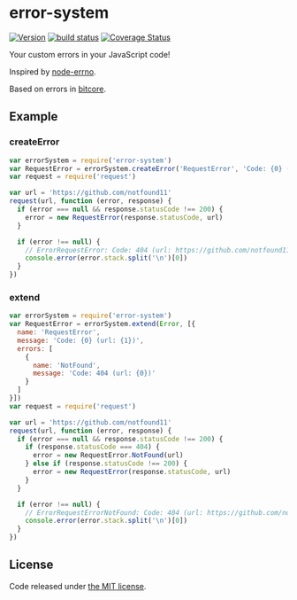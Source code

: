# error-system

[![Version](http://img.shields.io/npm/v/error-system.svg?style=flat-square)](https://www.npmjs.org/package/error-system)
[![build status](https://img.shields.io/travis/fanatid/error-system.svg?branch=master&style=flat-square)](http://travis-ci.org/fanatid/error-system)
[![Coverage Status](https://img.shields.io/coveralls/fanatid/error-system.svg?style=flat-square)](https://coveralls.io/r/fanatid/error-system)

Your custom errors in your JavaScript code!

Inspired by [node-errno](http://github.com/rvagg/node-errno).

Based on errors in [bitcore](https://github.com/bitpay/bitcore).

## Example

### createError
```js
var errorSystem = require('error-system')
var RequestError = errorSystem.createError('RequestError', 'Code: {0} (url: {1})')
var request = require('request')

var url = 'https://github.com/notfound11'
request(url, function (error, response) {
  if (error === null && response.statusCode !== 200) {
    error = new RequestError(response.statusCode, url)
  }

  if (error !== null) {
    // ErrorRequestError: Code: 404 (url: https://github.com/notfound11)
    console.error(error.stack.split('\n')[0])
  }
})
```

### extend
```js
var errorSystem = require('error-system')
var RequestError = errorSystem.extend(Error, [{
  name: 'RequestError',
  message: 'Code: {0} (url: {1})',
  errors: [
    {
      name: 'NotFound',
      message: 'Code: 404 (url: {0})'
    }
  ]
}])
var request = require('request')

var url = 'https://github.com/notfound11'
request(url, function (error, response) {
  if (error === null && response.statusCode !== 200) {
    if (response.statusCode === 404) {
      error = new RequestError.NotFound(url)
    } else if (response.statusCode !== 200) {
      error = new RequestError(response.statusCode, url)
    }
  }

  if (error !== null) {
    // ErrorRequestErrorNotFound: Code: 404 (url: https://github.com/notfound11)
    console.error(error.stack.split('\n')[0])
  }
})
```

## License

Code released under [the MIT license](https://github.com/fanatid/error-system/blob/master/LICENSE).
